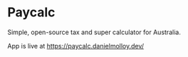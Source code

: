 # Paycalc

Simple, open-source tax and super calculator for Australia.

App is live at https://paycalc.danielmolloy.dev/
